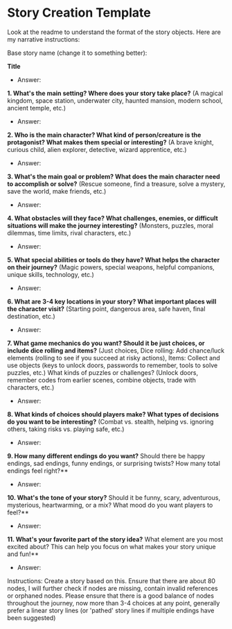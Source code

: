 # Story Creation Template
Look at the readme to understand the format of the story objects. Here are my narrative instructions:

Base story name (change it to something better): 

**Title**
- Answer: 

**1. What's the main setting? Where does your story take place?** (A magical kingdom, space station, underwater city, haunted mansion, modern school, ancient temple, etc.)
- Answer: 

**2. Who is the main character? What kind of person/creature is the protagonist? What makes them special or interesting?** (A brave knight, curious child, alien explorer, detective, wizard apprentice, etc.)
- Answer: 

**3. What's the main goal or problem? What does the main character need to accomplish or solve?** (Rescue someone, find a treasure, solve a mystery, save the world, make friends, etc.)
- Answer: 

**4. What obstacles will they face? What challenges, enemies, or difficult situations will make the journey interesting?** (Monsters, puzzles, moral dilemmas, time limits, rival characters, etc.)
- Answer: 

**5. What special abilities or tools do they have? What helps the character on their journey?** (Magic powers, special weapons, helpful companions, unique skills, technology, etc.)
- Answer: 

**6. What are 3-4 key locations in your story? What important places will the character visit?** (Starting point, dangerous area, safe haven, final destination, etc.)
- Answer: 

**7. What game mechanics do you want? Should it be just choices, or include dice rolling and items?** (Just choices, Dice rolling: Add chance/luck elements (rolling to see if you succeed at risky actions), Items: Collect and use objects (keys to unlock doors, passwords to remember, tools to solve puzzles, etc.) What kinds of puzzles or challenges? (Unlock doors, remember codes from earlier scenes, combine objects, trade with characters, etc.)
- Answer: 

**8. What kinds of choices should players make? What types of decisions do you want to be interesting?** (Combat vs. stealth, helping vs. ignoring others, taking risks vs. playing safe, etc.)
- Answer: 

**9. How many different endings do you want?** Should there be happy endings, sad endings, funny endings, or surprising twists? How many total endings feel right?**
- Answer: 

**10. What's the tone of your story?** Should it be funny, scary, adventurous, mysterious, heartwarming, or a mix? What mood do you want players to feel?**
- Answer: 

**11. What's your favorite part of the story idea?** What element are you most excited about? This can help you focus on what makes your story unique and fun!**
- Answer: 





Instructions: Create a story based on this. Ensure that there are about 80 nodes, I will further check if nodes are missing, contain invalid references or orphaned nodes. Please ensure that there is a good balance of nodes throughout the journey, now more than 3-4 choices at any point, generally prefer a linear story lines (or 'pathed' story lines if multiple endings have been suggested)